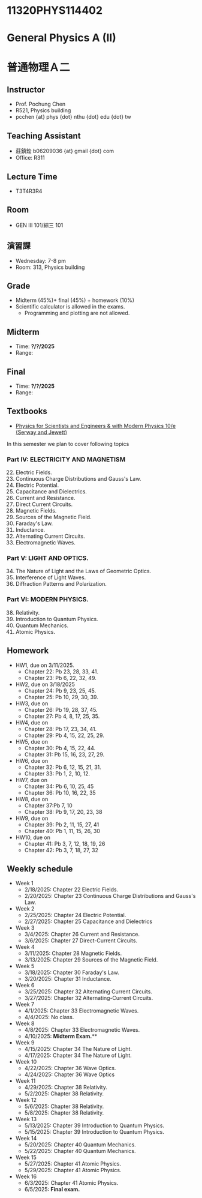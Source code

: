 # 11320PHYS114402
# General Physics A (II)
# 普通物理Ａ二

## Instructor
* Prof. Pochung Chen
* R521, Physics building
* pcchen {at} phys {dot} nthu {dot} edu {dot} tw

## Teaching Assistant
* 莊鎮銓 b06209036 {at} gmail {dot} com
* Office: R311

## Lecture Time
* T3T4R3R4

## Room
* GEN III 101/綜三 101

## 演習課
* Wednesday: 7-8 pm
* Room: 313, Physics building

## Grade
* Midterm (45%)+ final (45%) + homework (10%)
* Scientific calculator is allowed in the exams.
  * Programming and plotting are not allowed.

## Midterm
* Time: **?/?/2025**
* Range:

## Final
* Time: **?/?/2025**
* Range:

## Textbooks
* [Physics for Scientists and Engineers & with Modern Physics 10/e (Serway and Jewett)](https://www.tsanghai.com.tw/book_detail.php?c=264&no=3826#p=1)

In this semester we plan to cover following topics

### Part IV: ELECTRICITY AND MAGNETISM
22. Electric Fields.
23. Continuous Charge Distributions and Gauss's Law.
24. Electric Potential.
25. Capacitance and Dielectrics.
26. Current and Resistance.
27. Direct Current Circuits.
28. Magnetic Fields.
29. Sources of the Magnetic Field.
30. Faraday's Law.
31. Inductance.
32. Alternating Current Circuits.
33. Electromagnetic Waves.

### Part V: LIGHT AND OPTICS.
34. The Nature of Light and the Laws of Geometric Optics.
36. Interference of Light Waves.
37. Diffraction Patterns and Polarization.

### Part VI: MODERN PHYSICS.
38. Relativity.
39. Introduction to Quantum Physics.
40. Quantum Mechanics.
41. Atomic Physics.

## Homework
* HW1, due on 3/11/2025.
  * Chapter 22: Pb 23, 28, 33, 41.
  * Chapter 23: Pb 6, 22, 32, 49.
* HW2, due on 3/18/2025
  * Chapter 24: Pb 9, 23, 25, 45.
  * Chapter 25: Pb 10, 29, 30, 39.
* HW3, due on
  * Chapter 26: Pb 19, 28, 37, 45.
  * Chapter 27: Pb 4, 8, 17, 25, 35.
* HW4, due on
  * Chapter 28: Pb 17, 23, 34, 41.
  * Chapter 29: Pb 4, 15, 22, 25, 29.
* HW5, due on
  * Chapter 30: Pb 4, 15, 22, 44.
  * Chapter 31: Pb 15, 16, 23, 27, 29.
* HW6, due on
  * Chapter 32: Pb 6, 12, 15, 21, 31.
  * Chapter 33: Pb 1, 2, 10, 12.
* HW7, due on
  * Chapter 34: Pb 6, 10, 25, 45
  * Chapter 36: Pb 10, 16, 22, 35
* HW8, due on
  * Chapter 37:Pb 7, 10
  * Chapter 38: Pb 9, 17, 20, 23, 38
* HW9, due on
  * Chapter 39: Pb 2, 11, 15, 27, 41
  * Chapter 40: Pb 1, 11, 15, 26, 30
* HW10, due on
  * Chapter 41: Pb 3, 7, 12, 18, 19, 26
  * Chapter 42: Pb 3, 7, 18, 27, 32

## Weekly schedule
* Week 1
  * 2/18/2025: Chapter 22 Electric Fields.
  * 2/20/2025: Chapter 23 Continuous Charge Distributions and Gauss's Law.
* Week 2
  * 2/25/2025: Chapter 24 Electric Potential.
  * 2/27/2025: Chapter 25 Capacitance and Dielectrics
* Week 3
  * 3/4/2025: Chapter 26 Current and Resistance.
  * 3/6/2025: Chapter 27 Direct-Current Circuits.
* Week 4
  * 3/11/2025: Chapter 28 Magnetic Fields.
  * 3/13/2025: Chapter 29 Sources of the Magnetic Field.
* Week 5
  * 3/18/2025: Chapter 30 Faraday's Law.
  * 3/20/2025: Chapter 31 Inductance.
* Week 6
  * 3/25/2025: Chapter 32 Alternating Current Circuits.
  * 3/27/2025: Chapter 32 Alternating-Current Circuits.
* Week 7
  * 4/1/2025: Chapter 33 Electromagnetic Waves.
  * 4/4/2025: No class.
* Week 8
  * 4/8/2025: Chapter 33 Electromagnetic Waves.
  * 4/10/2025: **Midterm Exam.****
* Week 9
  * 4/15/2025: Chapter 34 The Nature of Light.
  * 4/17/2025: Chapter 34 The Nature of Light.
* Week 10
  * 4/22/2025: Chapter 36 Wave Optics.
  * 4/24/2025: Chapter 36 Wave Optics
* Week 11
  * 4/29/2025: Chapter 38 Relativity.
  * 5/2/2025: Chapter 38 Relativity.
* Week 12
  * 5/6/2025: Chapter 38 Relativity.
  * 5/8/2025: Chapter 38 Relativity.
* Week 13
  * 5/13/2025: Chapter 39 Introduction to Quantum Physics.
  * 5/15/2025: Chapter 39 Introduction to Quantum Physics.
* Week 14
  * 5/20/2025: Chapter 40 Quantum Mechanics.
  * 5/22/2025: Chapter 40 Quantum Mechanics.
* Week 15
  * 5/27/2025: Chapter 41 Atomic Physics.
  * 5/29/2025: Chapter 41 Atomic Physics.
* Week 16
  * 6/3/2025: Chapter 41 Atomic Physics.
  * 6/5/2025: **Final exam.**
